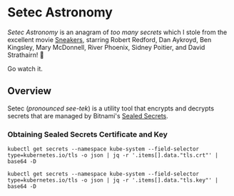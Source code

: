 # Setec Astronomy

_Setec Astronomy_ is an anagram of _too many secrets_ which I stole from the excellent movie [Sneakers](https://www.rottentomatoes.com/m/sneakers), starring Robert Redford, Dan Aykroyd, Ben Kingsley, Mary McDonnell, River Phoenix, Sidney Poitier, and David Strathairn! 🤩

Go watch it.

## Overview

Setec (_pronounced see-tek_) is a utility tool that encrypts and decrypts secrets that are managed by Bitnami's [Sealed Secrets](https://github.com/bitnami-labs/sealed-secrets).

### Obtaining Sealed Secrets Certificate and Key

```
kubectl get secrets --namespace kube-system --field-selector type=kubernetes.io/tls -o json | jq -r '.items[].data."tls.crt"' | base64 -D
```

```
kubectl get secrets --namespace kube-system --field-selector type=kubernetes.io/tls -o json | jq -r '.items[].data."tls.key"' | base64 -D
```